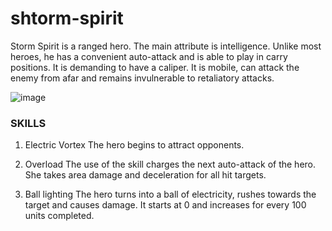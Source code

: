 # shtorm-spirit
 
Storm Spirit is a ranged hero. The main attribute is intelligence. Unlike most heroes, he has a convenient auto-attack and is able to play in carry positions. It is demanding to have a caliper. It is mobile, can attack the enemy from afar and remains invulnerable to retaliatory attacks.

![image](https://github.com/user-attachments/assets/bbbb7475-5cd3-4ec5-8992-79ec649228ca)



### SKILLS
1) Electric Vortex
The hero begins to attract opponents.

2) Overload
The use of the skill charges the next auto-attack of the hero. She takes area damage and deceleration for all hit targets.

3) Ball lighting
The hero turns into a ball of electricity, rushes towards the target and causes damage. It starts at 0 and increases for every 100 units completed.


